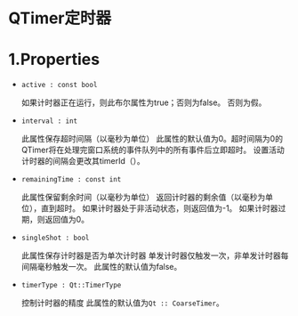 # QTimer定时器

# 1.Properties

- `active : const bool`

  如果计时器正在运行，则此布尔属性为true；否则为false。 否则为假。

- `interval : int`

  此属性保存超时间隔（以毫秒为单位）
  此属性的默认值为0。超时间隔为0的QTimer将在处理完窗口系统的事件队列中的所有事件后立即超时。
  设置活动计时器的间隔会更改其timerId（）。

- `remainingTime : const int`

  此属性保留剩余时间（以毫秒为单位）
  返回计时器的剩余值（以毫秒为单位），直到超时。 如果计时器处于非活动状态，则返回值为-1。 如果计时器过期，则返回值为0。

- `singleShot : bool`

  此属性保存计时器是否为单次计时器
  单发计时器仅触发一次，非单发计时器每间隔毫秒触发一次。
  此属性的默认值为false。

- `timerType : Qt::TimerType`

  控制计时器的精度
  此属性的默认值为`Qt :: CoarseTimer`。

